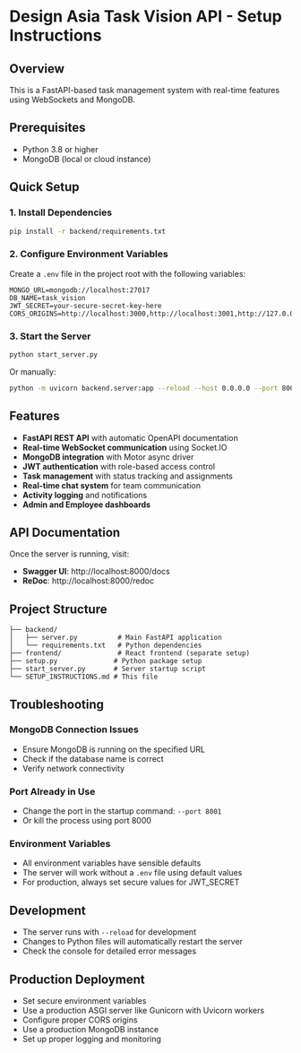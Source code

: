 # Design Asia Task Vision API - Setup Instructions

## Overview
This is a FastAPI-based task management system with real-time features using WebSockets and MongoDB.

## Prerequisites
- Python 3.8 or higher
- MongoDB (local or cloud instance)

## Quick Setup

### 1. Install Dependencies
```bash
pip install -r backend/requirements.txt
```

### 2. Configure Environment Variables
Create a `.env` file in the project root with the following variables:
```env
MONGO_URL=mongodb://localhost:27017
DB_NAME=task_vision
JWT_SECRET=your-secure-secret-key-here
CORS_ORIGINS=http://localhost:3000,http://localhost:3001,http://127.0.0.1:3000
```

### 3. Start the Server
```bash
python start_server.py
```

Or manually:
```bash
python -m uvicorn backend.server:app --reload --host 0.0.0.0 --port 8000
```

## Features
- **FastAPI REST API** with automatic OpenAPI documentation
- **Real-time WebSocket communication** using Socket.IO
- **MongoDB integration** with Motor async driver
- **JWT authentication** with role-based access control
- **Task management** with status tracking and assignments
- **Real-time chat system** for team communication
- **Activity logging** and notifications
- **Admin and Employee dashboards**

## API Documentation
Once the server is running, visit:
- **Swagger UI**: http://localhost:8000/docs
- **ReDoc**: http://localhost:8000/redoc

## Project Structure
```
├── backend/
│   ├── server.py          # Main FastAPI application
│   └── requirements.txt   # Python dependencies
├── frontend/              # React frontend (separate setup)
├── setup.py              # Python package setup
├── start_server.py       # Server startup script
└── SETUP_INSTRUCTIONS.md # This file
```

## Troubleshooting

### MongoDB Connection Issues
- Ensure MongoDB is running on the specified URL
- Check if the database name is correct
- Verify network connectivity

### Port Already in Use
- Change the port in the startup command: `--port 8001`
- Or kill the process using port 8000

### Environment Variables
- All environment variables have sensible defaults
- The server will work without a `.env` file using default values
- For production, always set secure values for JWT_SECRET

## Development
- The server runs with `--reload` for development
- Changes to Python files will automatically restart the server
- Check the console for detailed error messages

## Production Deployment
- Set secure environment variables
- Use a production ASGI server like Gunicorn with Uvicorn workers
- Configure proper CORS origins
- Use a production MongoDB instance
- Set up proper logging and monitoring

